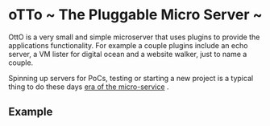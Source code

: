 # oTTo ~ The Pluggable Micro Server ~

OttO is a very small and simple microserver that uses plugins to
provide the applications functionality.  For example a couple plugins
include an echo server, a VM lister for digital ocean and a website
walker, just to name a couple.

Spinning up servers for PoCs, testing or starting a new project is
a typical thing to do these days [era of the
micro-service](http://wikipedia.org/microservices) . 

## Example 
